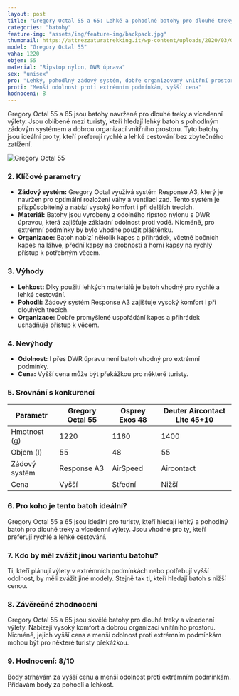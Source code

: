 ```yaml
---
layout: post
title: "Gregory Octal 55 a 65: Lehké a pohodlné batohy pro dlouhé treky"
categories: "batohy"
feature-img: "assets/img/feature-img/backpack.jpg"
thumbnail: https://attrezzaturatrekking.it/wp-content/uploads/2020/03/GREGORY_Octal_55_9-814x1024.png
model: "Gregory Octal 55"
vaha: 1220
objem: 55
material: "Ripstop nylon, DWR úprava"
sex: "unisex"
pro: "Lehký, pohodlný zádový systém, dobře organizovaný vnitřní prostor"
proti: "Menší odolnost proti extrémním podmínkám, vyšší cena"
hodnoceni: 8
---
```


Gregory Octal 55 a 65 jsou batohy navržené pro dlouhé treky a vícedenní výlety. Jsou oblíbené mezi turisty, kteří hledají lehký batoh s pohodlným zádovým systémem a dobrou organizací vnitřního prostoru. Tyto batohy jsou ideální pro ty, kteří preferují rychlé a lehké cestování bez zbytečného zatížení.

![Gregory Octal 55](https://res.cloudinary.com/dvwv5cne3/image/fetch/w_auto,h_450,c_fill,g_auto,f_auto,q_auto/https://attrezzaturatrekking.it/wp-content/uploads/2020/03/GREGORY_Octal_55_9-814x1024.png)

### 2. Klíčové parametry
- **Zádový systém:** Gregory Octal využívá systém Response A3, který je navržen pro optimální rozložení váhy a ventilaci zad. Tento systém je přizpůsobitelný a nabízí vysoký komfort i při delších trecích.
- **Materiál:** Batohy jsou vyrobeny z odolného ripstop nylonu s DWR úpravou, která zajišťuje základní odolnost proti vodě. Nicméně, pro extrémní podmínky by bylo vhodné použít pláštěnku.
- **Organizace:** Batoh nabízí několik kapes a přihrádek, včetně bočních kapes na láhve, přední kapsy na drobnosti a horní kapsy na rychlý přístup k potřebným věcem.

### 3. Výhody
- **Lehkost:** Díky použití lehkých materiálů je batoh vhodný pro rychlé a lehké cestování.
- **Pohodlí:** Zádový systém Response A3 zajišťuje vysoký komfort i při dlouhých trecích.
- **Organizace:** Dobře promyšlené uspořádání kapes a přihrádek usnadňuje přístup k věcem.

### 4. Nevýhody
- **Odolnost:** I přes DWR úpravu není batoh vhodný pro extrémní podmínky.
- **Cena:** Vyšší cena může být překážkou pro některé turisty.

### 5. Srovnání s konkurencí

| Parametr          | Gregory Octal 55 | Osprey Exos 48 | Deuter Aircontact Lite 45+10 |
|-------------------|------------------|----------------|------------------------------|
| Hmotnost (g)      | 1220             | 1160           | 1400                         |
| Objem (l)         | 55               | 48             | 55                           |
| Zádový systém     | Response A3      | AirSpeed       | Aircontact                   |
| Cena              | Vyšší            | Střední        | Nižší                        |

### 6. Pro koho je tento batoh ideální?
Gregory Octal 55 a 65 jsou ideální pro turisty, kteří hledají lehký a pohodlný batoh pro dlouhé treky a vícedenní výlety. Jsou vhodné pro ty, kteří preferují rychlé a lehké cestování.

### 7. Kdo by měl zvážit jinou variantu batohu?
Ti, kteří plánují výlety v extrémních podmínkách nebo potřebují vyšší odolnost, by měli zvážit jiné modely. Stejně tak ti, kteří hledají batoh s nižší cenou.

### 8. Závěrečné zhodnocení
Gregory Octal 55 a 65 jsou skvělé batohy pro dlouhé treky a vícedenní výlety. Nabízejí vysoký komfort a dobrou organizaci vnitřního prostoru. Nicméně, jejich vyšší cena a menší odolnost proti extrémním podmínkám mohou být pro některé turisty překážkou.

### 9. Hodnocení: 8/10
Body strhávám za vyšší cenu a menší odolnost proti extrémním podmínkám. Přidávám body za pohodlí a lehkost.